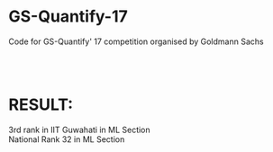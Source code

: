 # GS-Quantify-17
Code for GS-Quantify' 17 competition organised by Goldmann Sachs  

<br/><br/>
  
  
# RESULT: 
3rd rank in IIT Guwahati in ML Section  
National Rank 32 in ML Section 
